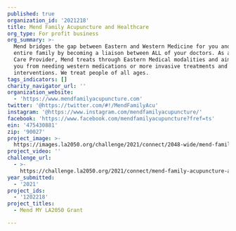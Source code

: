 ```yaml
---
published: true
organization_id: '2021218'
title: Mend Family Acupuncture and Healthcare
org_type: For profit business
org_summary: >-
  Mend bridges the gap between Eastern and Western Medicine for you and your
  entire family by becoming a liaison between ALL of your doctors. As a Primary
  Care Provider, Mend treats through Eastern Medical modalities and aims to keep
  you from needing western medications or more invasive treatments and
  interventions. We treat people of all ages.
tags_indicators: []
charity_navigator_url: ''
organization_website:
  - 'https://www.mendfamilyacupuncture.com'
twitter: '@https://twitter.com/#!/MendFamilyAcu'
instagram: '@https://www.instagram.com/mendfamilyacupuncture/'
facebook: 'https://www.facebook.com/mendfamilyacupuncture?fref=ts'
ein: '475430881'
zip: '90027'
project_image: >-
  https://images.la2050.org/challenge/2021/connect/2048-wide/mend-family-acupuncture-and-healthcare.jpg
project_video: ''
challenge_url:
  - >-
    https://challenge.la2050.org/2021/connect/mend-family-acupuncture-and-healthcare/
year_submitted:
  - '2021'
project_ids:
  - '1202218'
project_titles:
  - Mend MY LA2050 Grant

---
```


